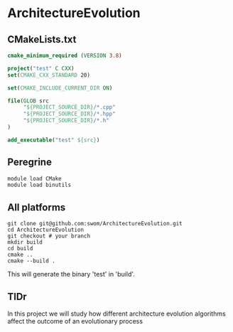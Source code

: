 # ArchitectureEvolution

## CMakeLists.txt

```cmake
cmake_minimum_required (VERSION 3.8)

project("test" C CXX)
set(CMAKE_CXX_STANDARD 20)

set(CMAKE_INCLUDE_CURRENT_DIR ON)

file(GLOB src
     "${PROJECT_SOURCE_DIR}/*.cpp"
     "${PROJECT_SOURCE_DIR}/*.hpp"
     "${PROJECT_SOURCE_DIR}/*.h"
)

add_executable("test" ${src})
```

## Peregrine

```bash
module load CMake
module load binutils
```

## All platforms
```
git clone git@github.com:swom/ArchitectureEvolution.git
cd ArchitectureEvolution
git checkout # your branch
mkdir build
cd build
cmake ..
cmake --build .
```

This will generate the binary 'test' in 'build'.


## TlDr
In this project we will study how different architecture evolution algorithms affect the outcome of an evolutionary process
